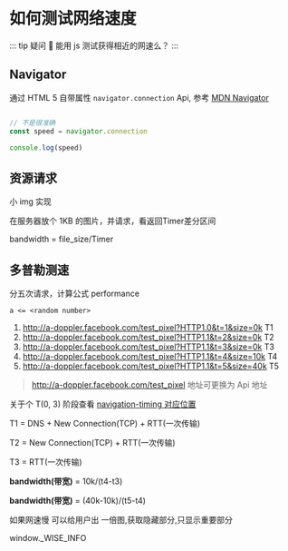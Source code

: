# 如何测试网络速度

::: tip 疑问 🤔
能用 js 测试获得相近的网速么？
:::

## Navigator

通过 HTML 5 自带属性 `navigator.connection` Api, 参考 [MDN Navigator](https://developer.mozilla.org/zh-CN/docs/Web/API/Navigator)

```js

// 不是很准确
const speed = navigator.connection

console.log(speed)

```

## 资源请求

小 img 实现

在服务器放个 1KB 的图片，并请求，看返回Timer差分区间

bandwidth = file_size/Timer

## 多普勒测速

分五次请求，计算公式 performance

`a <= <random number>`

1. <http://a-doppler.facebook.com/test_pixel?HTTP1.0&t=1&size=0k> T1
2. <http://a-doppler.facebook.com/test_pixel?HTTP1.1&t=2&size=0k> T2
3. <http://a-doppler.facebook.com/test_pixel?HTTP1.1&t=3&size=0k> T3
4. <http://a-doppler.facebook.com/test_pixel?HTTP1.1&t=4&size=10k> T4
5. <http://a-doppler.facebook.com/test_pixel?HTTP1.1&t=5&size=40k> T5

> <http://a-doppler.facebook.com/test_pixel> 地址可更换为 Api 地址

关于个 T(0, 3) 阶段查看 [navigation-timing 对应位置](/blog/performance/performance_base.md#navigation-timing)

T1 = DNS + New Connection(TCP) + RTT(一次传输)

T2 = New Connection(TCP) + RTT(一次传输)

T3 = RTT(一次传输)

**bandwidth(带宽)** = 10k/(t4-t3)

**bandwidth(带宽)** = (40k-10k)/(t5-t4)

如果网速慢 可以给用户出 一倍图,获取隐藏部分,只显示重要部分

window._WISE_INFO
